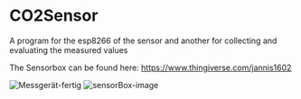 # CO2Sensor
A program for the esp8266 of the sensor and another for collecting and evaluating the measured values

The Sensorbox can be found here: https://www.thingiverse.com/jannis1602

![Messgerät-fertig](https://user-images.githubusercontent.com/63098334/118721074-addcd480-b82a-11eb-88e6-029365b56ccb.jpg)
![sensorBox-image](https://user-images.githubusercontent.com/63098334/118721090-b503e280-b82a-11eb-996c-d8ba4c107b9e.jpg)
